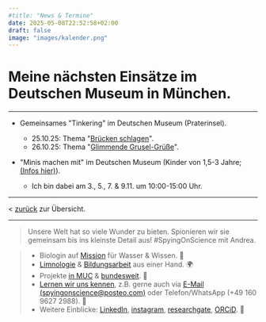 ```yaml
--- 
#title: "News & Termine"
date: 2025-05-08T22:52:58+02:00
draft: false
image: "images/kalender.png"
---
```


# **Meine nächsten Einsätze im Deutschen Museum in München.**  

___

* Gemeinsames "Tinkering" im Deutschen Museum (Praterinsel).
  * 25.10.25: Thema "[Brücken schlagen](https://www.deutsches-museum.de/museumsinsel/programm/veranstaltung/bruecken-schlagen#2025-10-25T11:00:00+02:00)". 
  * 26.10.25: Thema "[Glimmende Grusel-Grüße](https://www.deutsches-museum.de/museumsinsel/programm/veranstaltung/glimmende-grusel-gruesse#2025-10-26T11:00:00+01:00)".  

* "Minis machen mit" im Deutschen Museum (Kinder von 1,5-3 Jahre; [(Infos hier)](https://www.deutsches-museum.de/museumsinsel/programm/programm-a-z/minis-machen-mit)).
  * Ich bin dabei am 3., 5., 7. & 9.11. um 10:00-15:00 Uhr.

___

< [zurück](/events/) zur Übersicht.

___


>Unsere Welt hat so viele Wunder zu bieten. Spionieren wir sie gemeinsam bis ins kleinste Detail aus! #SpyingOnScience mit Andrea.  

>* Biologin auf [Mission](/ueber/) für Wasser & Wissen. 💚 
>* [Limnologie](/limnologie/) & [Bildungsarbeit](/wisskomm/) aus einer Hand. 🌍 
>* Projekte [in MUC](/archive/) & [bundesweit](/references/). 🔬  
>* [Lernen wir uns kennen](/events/), z.B. gerne auch via [E-Mail (spyingonscience@posteo.com)](mailto:spyingonscience@posteo.com?subject=Kontaktaufnahme%20über%20die%20Webseite%20spyingonscience.com) oder Telefon/WhatsApp (+49 160 9627 2988). 🤝   
>* Weitere Einblicke: [LinkedIn](https://www.linkedin.com/in/andrea-koplitz-weissgerber/), [instagram](https://www.instagram.com/spyingonscience/), [researchgate](https://www.researchgate.net/profile/Andrea-Koplitz-Weissgerber), [ORCiD](https://orcid.org/my-orcid?orcid=0000-0001-8429-5448). 👀 